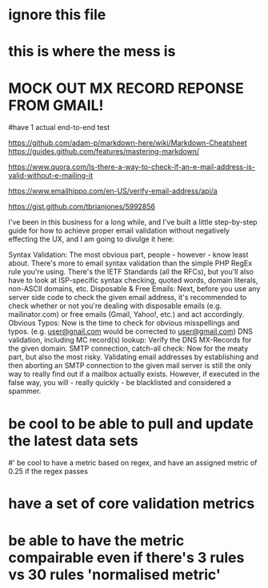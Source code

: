 
# ignore this file
# this is where the mess is


# MOCK OUT MX RECORD REPONSE FROM GMAIL!

#have 1 actual end-to-end test

https://github.com/adam-p/markdown-here/wiki/Markdown-Cheatsheet
https://guides.github.com/features/mastering-markdown/




https://www.quora.com/Is-there-a-way-to-check-if-an-e-mail-address-is-valid-without-e-mailing-it

https://www.emailhippo.com/en-US/verify-email-address/api/a


https://gist.github.com/tbrianjones/5992856



 I've been in this business for a long while, and I've built a little step-by-step guide for how to achieve proper email validation without negatively effecting the UX, and I am going to divulge it here:

Syntax Validation: The most obvious part, people - however - know least about. There's more to email syntax validation than the simple PHP RegEx rule you're using. There's the IETF Standards (all the RFCs), but you'll also have to look at ISP-specific syntax checking, quoted words, domain literals, non-ASCII domains, etc.
Disposable & Free Emails: Next, before you use any server side code to check the given email address, it's recommended to check whether or not you're dealing with disposable emails (e.g. mailinator.com) or free emails (Gmail, Yahoo!, etc.) and act accordingly.
Obvious Typos: Now is the time to check for obvious misspellings and typos. (e.g. user@gnail.com would be corrected to user@gmail.com)
DNS validation, including MC record(s) lookup: Verify the DNS MX-Records for the given domain. 
SMTP connection, catch-all check: Now for the meaty part, but also the most risky. Validating email addresses by establishing and then aborting an SMTP connection to the given mail server is still the only way to really find out if a mailbox actually exists. However, if executed in the false way, you will - really quickly - be blacklisted and considered a spammer.






# be cool to be able to pull and update the latest data sets





#' be cool to have a metric based on regex, and have an assigned metric of 0.25 if the regex passes
# have a set of core validation  metrics
# be able to have the metric compairable even if there's 3 rules vs 30 rules 'normalised metric'